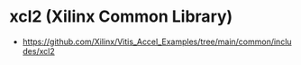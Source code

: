 <!--- Copyright Allo authors. All Rights Reserved. -->
<!--- SPDX-License-Identifier: Apache-2.0  -->

# xcl2 (Xilinx Common Library)

* https://github.com/Xilinx/Vitis_Accel_Examples/tree/main/common/includes/xcl2
